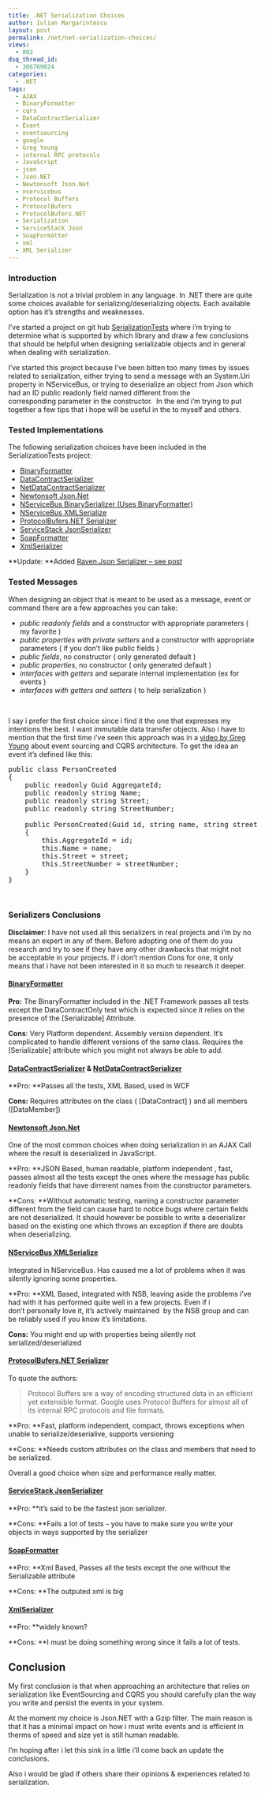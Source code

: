 ```yaml
---
title: .NET Serialization Choices
author: Iulian Margarintescu
layout: post
permalink: /net/net-serialization-choices/
views:
  - 802
dsq_thread_id:
  - 306769024
categories:
  - .NET
tags:
  - AJAX
  - BinaryFormatter
  - cqrs
  - DataContractSerializer
  - Event
  - eventsourcing
  - google
  - Greg Young
  - internal RPC protocols
  - JavaScript
  - json
  - Json.NET
  - Newtonsoft Json.Net
  - nservicebus
  - Protocol Buffers
  - ProtocolBufers
  - ProtocolBufers.NET
  - Serialization
  - ServiceStack Json
  - SoapFormatter
  - xml
  - XML Serializer
---
```

### Introduction

Serialization is not a trivial problem in any language. In .NET there are quite some choices available for serializing/deserializing objects. Each available option has it&#8217;s strengths and weaknesses.

I&#8217;ve started a project on git hub [SerializationTests][1] where i&#8217;m trying to determine what is supported by which library and draw a few conclusions that should be helpful when designing serializable objects and in general when dealing with serialization.

I&#8217;ve started this project because I&#8217;ve been bitten too many times by issues related to serialization, either trying to send a message with an System.Uri property in NServiceBus, or trying to deserialize an object from Json which had an ID public readonly field named different from the corresponding parameter in the constructor.  In the end i&#8217;m trying to put together a few tips that i hope will be useful in the to myself and others.

### Tested Implementations

The following serialization choices have been included in the SerializationTests project:

*   [BinaryFormatter][2]
*   [DataContractSerializer][3]
*   [NetDataContractSerializer][4]
*   [Newtonsoft Json.Net][5]
*   [NServiceBus BinarySerializer (Uses BinaryFormatter)][6]
*   [NServiceBus XMLSerialize][6]
*   [ProtocolBufers.NET Serializer][7]
*   [ServiceStack JsonSerializer][8]
*   [SoapFormatter][9]
*   [XmlSerializer][10]

**Update: **Added [Raven.Json Serializer &#8211; see post][11]

### Tested Messages

When designing an object that is meant to be used as a message, event or command there are a few approaches you can take:

*   *public readonly fields* and a constructor with appropriate parameters ( my favorite )
*   *public properties with private setters* and a constructor with appropriate parameters ( if you don&#8217;t like public fields )
*   *public fields*, no constructor ( only generated default )
*   *public properties*, no constructor ( only generated default )
*   *interfaces with getters* and separate internal implementation (ex for events )
*   *interfaces with getters and setters* ( to help serialization )

&nbsp;

I say i prefer the first choice since i find it the one that expresses my intentions the best. I want immutable data transfer objects. Also i have to mention that the first time i&#8217;ve seen this approach was in a [video by Greg Young][12] about event sourcing and CQRS architecture. To get the idea an event it&#8217;s defined like this:

<pre class="brush:csharp">public class PersonCreated
{
    public readonly Guid AggregateId;
    public readonly string Name;
    public readonly string Street;
    public readonly string StreetNumber;

    public PersonCreated(Guid id, string name, string street, string streetNumber)
    {
        this.AggregateId = id;
        this.Name = name;
        this.Street = street;
        this.StreetNumber = streetNumber;
    }
}</pre>

&nbsp;

### Serializers Conclusions

**Disclaimer**: I have not used all this serializers in real projects and i&#8217;m by no means an expert in any of them. Before adopting one of them do you research and try to see if they have any other drawbacks that might not be acceptable in your projects. If i don&#8217;t mention Cons for one, it only means that i have not been interested in it so much to research it deeper.

#### [BinaryFormatter][2]

**Pro:** The BinaryFormatter included in the .NET Framework passes all tests except the DataContractOnly test which is expected since it relies on the presence of the [Serializable] Attribute.

**Cons**: Very Platform dependent. Assembly version dependent. It&#8217;s complicated to handle different versions of the same class. Requires the [Serializable] attribute which you might not always be able to add.

#### [DataContractSerializer][3] & [NetDataContractSerializer][4]

**Pro: **Passes all the tests, XML Based, used in WCF

**Cons:** Requires attributes on the class ( [DataContract] ) and all members ([DataMember])

#### [Newtonsoft Json.Net][5]

One of the most common choices when doing serialization in an AJAX Call where the result is deserialized in JavaScript.

**Pro: **JSON Based, human readable, platform independent , fast, passes almost all the tests except the ones where the message has public readonly fields that have dirrerent names from the constructor parameters.

**Cons: **Without automatic testing, naming a constructor parameter different from the field can cause hard to notice bugs where certain fields are not deserialized. It should however be possible to write a deserializer based on the existing one which throws an exception if there are doubts when deserializing.

#### [NServiceBus XMLSerialize][6]

Integrated in NServiceBus. Has caused me a lot of problems when it was silently ignoring some properties.

**Pro: **XML Based, integrated with NSB, leaving aside the problems i&#8217;ve had with it has performed quite well in a few projects. Even if i don&#8217;t personally love it, it&#8217;s actively maintained  by the NSB group and can be reliably used if you know it&#8217;s limitations.

**Cons:** You might end up with properties being silently not serialized/deserialized

#### [ProtocolBufers.NET Serializer][7]

To quote the authors:

> Protocol Buffers are a way of encoding structured data in an efficient yet extensible format. Google uses Protocol Buffers for almost all of its internal RPC protocols and file formats.

**Pro: **Fast, platform independent, compact, throws exceptions when unable to serialize/deserialive, supports versioning

**Cons: **Needs custom attributes on the class and members that need to be serialized.

Overall a good choice when size and performance really matter.

#### [ServiceStack JsonSerializer][8]

**Pro: **it&#8217;s said to be the fastest json serializer.

**Cons: **Fails a lot of tests &#8211; you have to make sure you write your objects in ways supported by the serializer

#### [SoapFormatter][9]

**Pro: **Xml Based, Passes all the tests except the one without the Serializable attribute

**Cons: **The outputed xml is big

#### [XmlSerializer][10]

**Pro: **widely known?

**Cons: **I must be doing something wrong since it fails a lot of tests.

## Conclusion

My first conclusion is that when approaching an architecture that relies on serialization like EventSourcing and CQRS you should carefully plan the way you write and persist the events in your system.

At the moment my choice is Json.NET with a Gzip filter. The main reason is that it has a minimal impact on how i must write events and is efficient in therms of speed and size yet is still human readable.

I&#8217;m hoping after i let this sink in a little i&#8217;ll come back an update the conclusions.

Also i would be glad if others share their opinions & experiences related to serialization.

 [1]: https://github.com/etishor/SerializationTests "Serialization Tests"
 [2]: http://msdn.microsoft.com/en-us/library/system.runtime.serialization.formatters.binary.binaryformatter.aspx
 [3]: http://msdn.microsoft.com/en-us/library/system.runtime.serialization.datacontractserializer.aspx
 [4]: http://msdn.microsoft.com/en-us/library/system.runtime.serialization.netdatacontractserializer.aspx
 [5]: http://json.codeplex.com/
 [6]: https://github.com/NServiceBus/NServiceBus
 [7]: http://code.google.com/p/protobuf-net/
 [8]: https://github.com/ServiceStack/ServiceStack.Text
 [9]: http://msdn.microsoft.com/en-us/library/system.runtime.serialization.formatters.soap.soapformatter.aspx
 [10]: http://msdn.microsoft.com/en-us/library/system.xml.serialization.xmlserializer.aspx
 [11]: http://www.erata.net/net/net-serialization-choices-raven-json/ "Raven Json"
 [12]: http://www.viddler.com/explore/GregYoung/videos/8/ "CQRS Class"